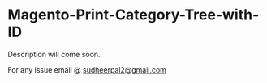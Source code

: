 # Magento-Print-Category-Tree-with-ID


Description will come soon. 






For any issue email @ sudheerpal2@gmail.com
